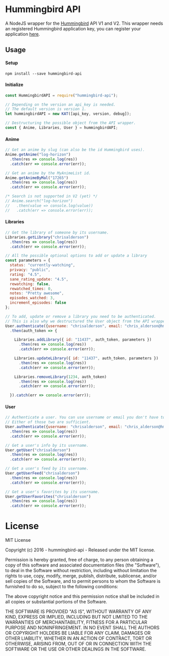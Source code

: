 # Hummingbird API

A NodeJS wrapper for the [Hummingbird](https://github.com/hummingbird-me/hummingbird) API V1 and V2. This wrapper needs an registered Hummingbird application key, you can register your application [here](https://hummingbird.me/apps/mine).

## Usage

#### Setup
```
npm install --save hummingbird-api
```

#### Initialize
```js
const HummingbirdAPI = require("hummingbird-api");

// Depending on the version an api_key is needed.
// The default version is version 1.
let hummingbirdAPI = new KAT([api_key, version, debug]);

// Destructuring the possible object from the API wrapper.
const { Anime, Libraries, User } = hummingbirdAPI;
```

#### Anime
```js
// Get an anime by slug (can also be the id Hummingbird uses).
Anime.getAnime("log-horizon")
  .then(res => console.log(res))
  .catch(err => console.error(err));

// Get an anime by the MyAnimeList id.
Anime.getAnimeByMal("17265")
  .then(res => console.log(res))
  .catch(err => console.error(err));

/* Search is not supported in V2 (yet) */
// Anime.search("log-horizon")
//   .then(value => console.log(value))
//   .catch(err => console.error(err));
```

#### Libraries
```js
// Get the library of someone by its username.
Libraries.getLibrary("chrisalderson")
  .then(res => console.log(res))
  .catch(err => console.error(err));

// All the possible optional options to add or update a library
const parameters = {
  status: "currently-watching",
  privacy: "public",
  rating: "4.5",
  sane_rating_update: "4.5",
  rewatching: false,
  rewatched_times: 0,
  notes: "Pretty awesome",
  episodes_watched: 3,
  increment_episodes: false
};

// To add, update or remove a library you need to be authenticated.
// This is also why we destructured the User object from the API wrapper.
User.authenticate({username: "chrisalderson", email: "chris_alderson@hmamail.com", password: "supersecret"})
  .then(auth_token => {

    Libraries.addLibrary({ id: "11437", auth_token, parameters })
      .then(res => console.log(res))
      .catch(err => console.error(err));

    Libraries.updateLibrary({ id: "11437", auth_token, parameters })
      .then(res => console.log(res))
      .catch(err => console.error(err));

    Libraries.removeLibrary(1234, auth_token)
      .then(res => console.log(res))
      .catch(err => console.error(err));

  }).catch(err => console.error(err));
```

#### User
```js
// Authenticate a user. You can use username or email you don't have to fill in both.
// Either of those two are sufficient.
User.authenticate({username: "chrisalderson", email: "chris_alderson@hmamail.com", password: "supersecret"})
  .then(res => console.log(res))
  .catch(err => console.error(err));

// Get a user's info by its username.
User.getUser("chrisalderson")
  .then(res => console.log(res))
  .catch(err => console.error(err));

// Get a user's feed by its username.
User.getUserFeed("chrisalderson")
  .then(res => console.log(res))
  .catch(err => console.error(err));

// Get a user's favorites by its username.
User.getUserFavorites("chrisalderson")
  .then(res => console.log(res))
  .catch(err => console.error(err));
```

# License

MIT License

Copyright (c) 2016 - hummingbird-api - Released under the MIT license.

Permission is hereby granted, free of charge, to any person obtaining a copy
of this software and associated documentation files (the "Software"), to deal
in the Software without restriction, including without limitation the rights
to use, copy, modify, merge, publish, distribute, sublicense, and/or sell
copies of the Software, and to permit persons to whom the Software is
furnished to do so, subject to the following conditions:

The above copyright notice and this permission notice shall be included in all
copies or substantial portions of the Software.

THE SOFTWARE IS PROVIDED "AS IS", WITHOUT WARRANTY OF ANY KIND, EXPRESS OR
IMPLIED, INCLUDING BUT NOT LIMITED TO THE WARRANTIES OF MERCHANTABILITY,
FITNESS FOR A PARTICULAR PURPOSE AND NONINFRINGEMENT. IN NO EVENT SHALL THE
AUTHORS OR COPYRIGHT HOLDERS BE LIABLE FOR ANY CLAIM, DAMAGES OR OTHER
LIABILITY, WHETHER IN AN ACTION OF CONTRACT, TORT OR OTHERWISE, ARISING FROM,
OUT OF OR IN CONNECTION WITH THE SOFTWARE OR THE USE OR OTHER DEALINGS IN THE
SOFTWARE.
